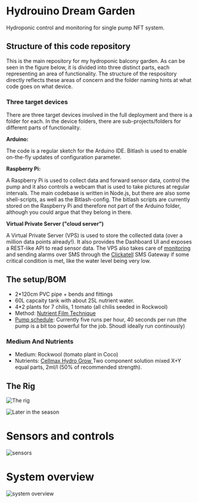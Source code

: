 # Hydrouino Dream Garden
Hydroponic control and monitoring for single pump NFT system.

## Structure of this code repository
This is the main repository for my hydroponic balcony garden. As can be seen in the figure below, it is 
divided into three distinct parts, each representing an area of functionality. The structure of the respository
directly reflects these areas of concern and the folder naming hints at what code goes on what device.

### Three target devices
There are three target devices involved in the full deployment and there is a folder for each. In the device folders,
there are sub-projects/folders for different parts of functionality.

**Arduino:**

The code is a regular sketch for the Arduino IDE. Bitlash is used to enable on-the-fly updates of configuration parameter.

**Raspberry Pi:** 

A Raspberry Pi is used to collect data and forward sensor data, control the pump and it also controls a webcam
that is used to take pictures at regular intervals. The main codebase is written in Node.js, but there are also some
shell-scripts, as well as the Bitlash-config. The bitlash scripts are currently stored on the 
Raspberry Pi and therefore not part of the Arduino folder, although you could argue that they belong in there.

**Virtual Private Server ("cloud server")**

A Virtual Private Server (VPS) is used to store the collected data (over a million data points already!). It also 
provides the Dashboard UI and exposes a REST-like API to read sensor data. The VPS also takes care of 
[monitoring](https://github.com/aweijnitz/hydrobalcony/tree/master/FrontendServer/monitor) and 
sending alarms over SMS through the [Clickatell](https://www.clickatell.com/apis-scripts/apis/rest/) SMS Gateway if 
some critical condition is met, like the water level being very low.

## The setup/BOM

- 2*120cm PVC pipe + bends and fittings
- 60L capcaity tank with about 25L nutrient water.
- 4*2 plants for 7 chilis, 1 tomato (all chilis seeded in Rockwool)
- Method: [Nutrient Film Technique](http://en.wikipedia.org/wiki/Nutrient_film_technique)
- [Pump schedule](https://github.com/aweijnitz/hydrobalcony/blob/master/RaspberryPi/ttyDataServer.js/conf/pumpSchedule.json): 
Currently five runs per hour, 40 seconds per run (the pump is a bit too powerful for the job. Shoudl ideally run continously)
  
### Medium And Nutrients
- Medium: Rockwool (tomato plant in Coco)
- Nutrients: [Cellmax Hydro Grow ](http://www.hydroponics.eu/nutrients-and-additives-c-20/cellmax-s-25/cellmax-hydro-grow-2x1l-soft-water-1669.html) Two component solution mixed X+Y equal parts, 2ml/l (50% of recommended strength).


## The Rig
![The rig](http://i.imgur.com/T3ySmOS.jpg)

![Later in the season](https://xn--bitvergngen-0hb.de/pics/hydro-2-aug-2015.jpg)


# Sensors and controls
![sensors](https://docs.google.com/drawings/d/187NUvv8yzl_EJaqOleSDgmZCu7S9VLZEXMUmve4C4P4/pub?w=960&amp;h=720)

# System overview
![system overview](https://docs.google.com/drawings/d/1WWvZ8wsWjwgq-hmj79UxCswE7FLGIlY8i4sA85JrOd0/pub?w=960&amp;h=720)

